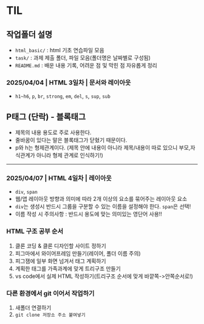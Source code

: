 # TIL <!-- 편하게 블로그 쓰듯이 오류, 해결 및 방법 등등 작성하기! -->
## 작업폴더 설명
* `html_basic/` : html 기초 연습파일 모음
* `task/` : 과제 제출 폴더, 파일 모음(폴더명은 날짜별로 구성됨)
* `README.md` : 배운 내용 기록, 어려운 점 및 막힌 점 자유롭게 정리
### 2025/04/04 | HTML 3일차 | 문서와 레이아웃
* `h1~h6`, `p`, `br`, `strong`, `em`, `del`, `s`, `sup`, `sub`
## P태그 (단락) - 블록태그
* 제목의 내용 용도로 주로 사용한다.
* 줄바꿈이 있다는 말은 블록태그가 닫혔기 때문이다.
* p와 h는 형제관계이다. (제목 안에 내용이 아니라 제목/내용이 따로 있으니 부모,자식관계가 아니라 형제 관계로 인식하기!)

----
### 2025/04/07 | HTML 4일차 | 레이아웃
* `div`, `span`
* 웹/앱 레이아웃 방향과 의미에 따라 2개 이상의 요소를 묶어주는 레이아웃 요소
* `div`는 생성시 반드시 그룹을 구분할 수 있는 이름을 설정해야 한다. `span`은 선택!
* 이름 작성 시 주의사항 : 반드시 용도에 맞는 의미있는 영단어 사용!!
### HTML 구조 공부 순서
1. 클론 코딩 & 클론 디자인할 사이트 정하기
2. 피그마에서 와이어프레임 만들기(레이어, 폴더 이름 주의)
3. 피그잼에 일부 화면 넘겨서 태그 계획하기
4. 계획한 태그를 가족과계에 맞게 트리구조 만들기
5. vs code에서 실제 HTML 작성하기(트리구조 순서에 맞게 바깥쪽->안쪽순서로!)
### 다른 환경에서 git 이어서 작업하기
1. 새폴더 연결하기
2. `git clone 저장소 주소 붙여넣기`